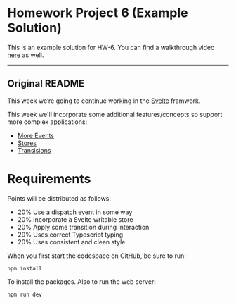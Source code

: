 # Homework Project 6 (Example Solution)

This is an example solution for HW-6. You can find a walkthrough video [here](https://drive.google.com/open?id=1U5csZQ0mPoW7VpGcbZjC38Nj8jlgXnU0&authuser=spicklemire%40uindy.edu&usp=drive_fs) as well.

-------------------------------------------------------------------------------------------

## Original README

This week we’re going to continue working in the [Svelte](https://svelte.dev) framwork.

This week we'll incorporate some additional features/concepts so support more complex applications:

* [More Events](https://svelte.dev/tutorial/component-events)
* [Stores](https://svelte.dev/tutorial/writable-stores)
* [Transisions](https://svelte.dev/tutorial/transition)

# Requirements

Points will be distributed as follows:

- 20% Use a dispatch event in some way
- 20% Incorporate a Svelte writable store
- 20% Apply some transition during interaction
- 20% Uses correct Typescript typing
- 20% Uses consistent and clean style

When you first start the codespace on GitHub, be sure to run:

    npm install
  
To install the packages. Also to run the web server:

    npm run dev
  

